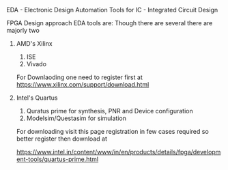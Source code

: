 EDA - Electronic Design Automation Tools for IC - Integrated Circuit Design

FPGA Design approach EDA tools are: Though there are several there are majorly two 

1. AMD's Xilinx 
      1. ISE
      2. Vivado
      
      For Downlaoding one need to register first at https://www.xilinx.com/support/download.html

2. Intel's Quartus
      1. Quratus prime for synthesis, PNR and Device configuration
      2. Modelsim/Questasim for simulation

      For downloading visit this page registration in few cases required so better register then download at
      
      https://www.intel.in/content/www/in/en/products/details/fpga/development-tools/quartus-prime.html
